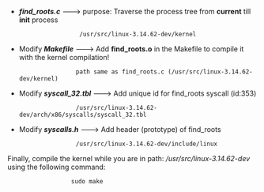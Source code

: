 * **_find_roots.c_**  ---> purpose: Traverse the process tree from **current** till **init** process

                       /usr/src/linux-3.14.62-dev/kernel

* Modify  **_Makefile_**     ---> Add **find_roots.o** in the Makefile to compile it with the kernel compilation!

                      path same as find_roots.c (/usr/src/linux-3.14.62-dev/kernel)

* Modify **_syscall_32.tbl_** ---> Add unique id for find_roots syscall (id:353)

                      /usr/src/linux-3.14.62-dev/arch/x86/syscalls/syscall_32.tbl

* Modify **_syscalls.h_**    ---> Add header (prototype) of find_roots

                      /usr/src/linux-3.14.62-dev/include/linux


Finally, compile the kernel while you are in path: _/usr/src/linux-3.14.62-dev_
using the following command:

                      sudo make

